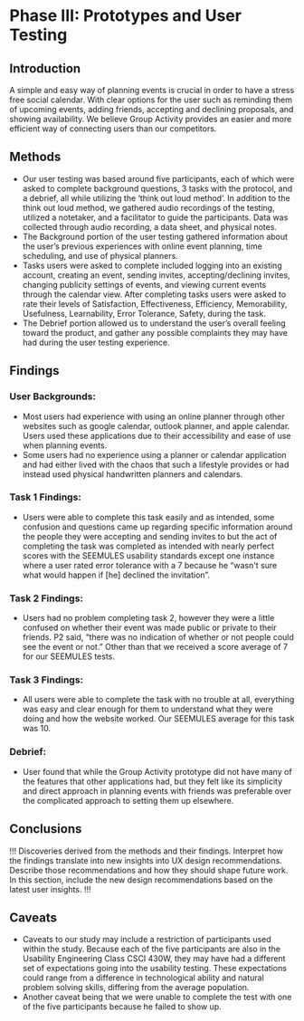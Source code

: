 # Phase III: Prototypes and User Testing

## Introduction

A simple and easy way of planning events is crucial in order to have a stress free social calendar. With clear options for the user such as reminding them of upcoming events, adding friends, accepting and declining proposals, and showing availability. We believe Group Activity provides an easier and more efficient way of connecting users than our competitors.

## Methods

* Our user testing was based around five participants, each of which were asked to complete background questions, 3 tasks with the protocol, and a debrief, all while utilizing the ‘think out loud method’. In addition to the think out loud method, we gathered audio recordings of the testing, utilized a notetaker, and a facilitator to guide the participants. Data was collected through audio recording, a data sheet, and physical notes. 
* The Background portion of the user testing gathered information about the user’s previous experiences with online event planning, time scheduling, and use of physical planners. 
* Tasks users were asked to complete included logging into an existing account, creating an event, sending invites, accepting/declining invites, changing publicity settings of events, and viewing current events through the calendar view. After completing tasks users were asked to rate their levels of Satisfaction, Effectiveness, Efficiency, Memorability, Usefulness, Learnability, Error Tolerance, Safety, during the task.
* The Debrief portion allowed us to understand the user’s overall feeling toward the product, and gather any possible complaints they may have had during the user testing experience. 


## Findings

### User Backgrounds:
* Most users had experience with using an online planner through other websites such as google calendar, outlook planner, and apple calendar. Users used these applications due to their accessibility and ease of use when planning events. 
* Some users had no experience using a planner or calendar application and had either lived with the chaos that such a lifestyle provides or had instead used physical handwritten planners and calendars.
	
### Task 1 Findings:
* Users were able to complete this task easily and as intended, some confusion and questions came up regarding specific information around the people they were accepting and sending invites to but the act of completing the task was completed as intended with nearly perfect scores with the SEEMULES usability standards except one instance where a user rated error tolerance with a 7 because he “wasn't sure what would happen if [he] declined the invitation”.

### Task 2 Findings:
* Users had no problem completing task 2, however they were a little confused on whether their event was made public or private to their friends. P2 said, “there was no indication of whether or not people could see the event or not.” Other than that we received a score average of 7 for our SEEMULES tests. 

### Task 3 Findings:
* All users were able to complete the task with no trouble at all, everything was easy and clear enough for them to understand what they were doing and how the website worked. Our SEEMULES average for this task was 10.

### Debrief:
* User found that while the Group Activity prototype did not have many of the features that other applications had, but they felt like its simplicity and direct approach in planning events with friends was preferable over the complicated approach to setting them up elsewhere.


## Conclusions

!!! Discoveries derived from the methods and their findings. Interpret how the findings translate into new insights into UX design recommendations. Describe those recommendations and how they should shape future work. In this section, include the new design recommendations based on the latest user insights. !!!

## Caveats

* Caveats to our study may include a restriction of participants used within the study. Because each of the five participants are also in the Usability Engineering Class CSCI 430W, they may have had a different set of expectations going into the usability testing. These expectations could range from a difference in technological ability and natural problem solving skills, differing from the average population.
* Another caveat being that we were unable to complete the test with one of the five participants because he failed to show up.

